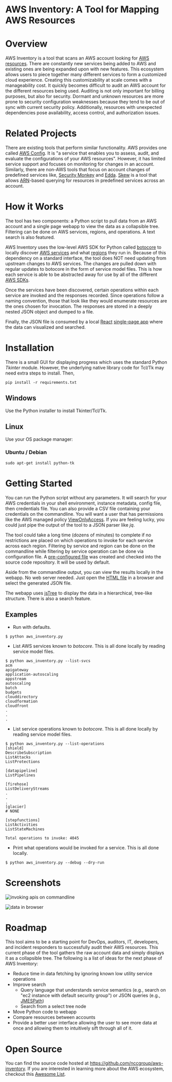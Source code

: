 # AWS Inventory: A Tool for Mapping AWS Resources

# Overview

AWS Inventory is a tool that scans an AWS account looking for [AWS resources](https://docs.aws.amazon.com/general/latest/gr/glos-chap.html#resource). There are constantly new services being added to AWS and existing ones are being expanded upon with new features. This ecosystem allows users to piece together many different services to form a customized cloud experience. Creating this customizability at scale comes with a manageability cost. It quickly becomes difficult to audit an AWS account for the different resources being used. Auditing is not only important for billing purposes, but also for security. Dormant and unknown resources are more prone to security configuration weaknesses because they tend to be out of sync with current security policy. Additionally, resources with unexpected dependencies pose availability, access control, and authorization issues.

# Related Projects

There are existing tools that perform similar functionality. AWS provides one called [AWS Config](https://aws.amazon.com/config/). It is "a service that enables you to assess, audit, and evaluate the configurations of your AWS resources". However, it has limited service support and focuses on monitoring for changes in an account. Similarly, there are non-AWS tools that focus on account changes of predefined services like, [Security Monkey](https://github.com/Netflix/security_monkey) and [Edda](https://github.com/Netflix/edda/). [Skew](https://github.com/scopely-devops/skew) is a tool that allows [ARN]()-based querying for resources in predefined services across an account.

# How it Works

The tool has two components: a Python script to pull data from an AWS account and a single page webapp to view the data as a collapsible tree. Filtering can be done on AWS services, regions, and operations. A text search is also featured.

AWS Inventory uses the low-level AWS SDK for Python called [botocore](https://github.com/boto/botocore) to locally discover [AWS services](https://botocore.readthedocs.io/en/latest/reference/index.html) and what [regions](https://docs.aws.amazon.com/AWSEC2/latest/UserGuide/using-regions-availability-zones.html) they run in. Because of this dependency on a standard interface, the tool does NOT need updating from upstream changes to AWS services. The changes are pulled down with regular updates to botocore in the form of service model files. This is how each service is able to be abstracted away for use by all of the different [AWS SDKs](https://aws.amazon.com/tools/#sdk).

Once the services have been discovered, certain operations within each service are invoked and the responses recorded. Since operations follow a naming convention, those that look like they would enumerate resources are the ones chosen for invocation. The responses are stored in a deeply nested JSON object and dumped to a file.

Finally, the JSON file is consumed by a local [React](https://reactjs.org/) [single-page app](https://en.wikipedia.org/wiki/Single-page_application) where the data can visualized and searched.

# Installation

There is a small GUI for displaying progress which uses the standard Python *Tkinter* module. However, the underlying native library code for Tcl/Tk may need extra steps to install. Then,

`pip install -r requirements.txt`

## Windows

Use the Python installer to install Tkinter/Tcl/Tk.

## Linux

Use your OS package manager:

### Ubuntu / Debian

`sudo apt-get install python-tk`

# Getting Started

You can run the Python script without any parameters. It will search for your AWS credentials in your shell environment, instance metadata, config file, then credentials file. You can also provide a CSV file containing your credentials on the commandline. You will want a user that has permissions like the AWS managed policy [ViewOnlyAccess](arn:aws:iam::aws:policy/job-function/ViewOnlyAccess). If you are feeling lucky, you could just pipe the output of the tool to a JSON parser like *jq*.

The tool could take a long time (dozens of minutes) to complete if no restrictions are placed on which operations to invoke for each service across each region. Filtering by service and region can be done on the commandline while filtering by service operation can be done via configuration file. A [pre-configured file](operation_blacklist.conf) was created and checked into the source code repository. It will be used by default. 

Aside from the commandline output, you can view the results locally in the webapp. No web server needed. Just open the [HTML file](gui/dist/index.html) in a browser and select the generated JSON file.

The webapp uses [jsTree](https://www.jstree.com/) to display the data in a hierarchical, tree-like structure. There is also a search feature.

## Examples

- Run with defaults.

`$ python aws_inventory.py`

- List AWS services known to *botocore*. This is all done locally by reading service model files.

```
$ python aws_inventory.py --list-svcs
acm
apigateway
application-autoscaling
appstream
autoscaling
batch
budgets
clouddirectory
cloudformation
cloudfront
.
.
.
```

- List service operations known to *botocore*. This is all done locally by reading service model files.

```
$ python aws_inventory.py --list-operations
[shield]
DescribeSubscription
ListAttacks
ListProtections

[datapipeline]
ListPipelines

[firehose]
ListDeliveryStreams
.
.
.
[glacier]
# NONE

[stepfunctions]
ListActivities
ListStateMachines

Total operations to invoke: 4045
```

- Print what operations would be invoked for a service. This is all done locally.

`$ python aws_inventory.py --debug --dry-run`

# Screenshots

![invoking apis on commandline](screenshots/invoking%20apis%20on%20commandline.png)



![data in browser](screenshots/data%20in%20browser.png)

# Roadmap

This tool aims to be a starting point for DevOps, auditors, IT, developers, and incident responders to successfully audit their AWS resources. This current phase of the tool gathers the raw account data and simply displays it as a collapsible tree. The following is a list of ideas for the next phase of AWS Inventory:

* Reduce time in data fetching by ignoring known low utility service operations
* Improve search
  * Query language that understands service semantics (e.g., search on "ec2 instance with default security group") or JSON queries (e.g., [JMESPath](http://jmespath.org/))
  * Search from a select tree node
* Move Python code to webapp
* Compare resources between accounts
* Provide a better user interface allowing the user to see more data at once and allowing them to intuitively sift through all of it.

# Open Source

You can find the source code hosted at https://github.com/nccgroup/aws-inventory. If you are interested in learning more about the AWS ecosystem, checkout this [Awesome List](https://github.com/donnemartin/awesome-aws).
